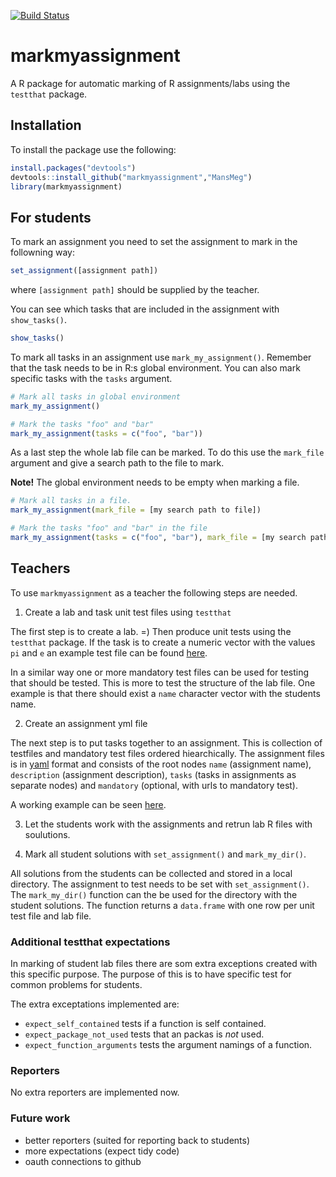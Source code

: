 [![Build Status](https://travis-ci.org/MansMeg/markmyassignment.svg)](https://travis-ci.org/MansMeg/markmyassignment)

markmyassignment
================

A R package for automatic marking of R assignments/labs using the `testthat` package.

## Installation
To install the package use the following:

```r
install.packages("devtools")
devtools::install_github("markmyassignment","MansMeg")
library(markmyassignment)
```

## For students

To mark an assignment you need to set the assignment to mark in the followning way:

```r
set_assignment([assignment path])
```

where `[assignment path]` should be supplied by the teacher.

You can see which tasks that are included in the assignment with `show_tasks()`. 

```r
show_tasks()
```

To mark all tasks in an assignment use `mark_my_assignment()`. Remember that the task needs to be in R:s global environment. You can also mark specific tasks with the `tasks` argument.

```r
# Mark all tasks in global environment
mark_my_assignment()

# Mark the tasks "foo" and "bar" 
mark_my_assignment(tasks = c("foo", "bar"))
```

As a last step the whole lab file can be marked. To do this use the `mark_file` argument and give a search path to the file to mark. 

**Note!** The global environment needs to be empty when marking a file.

```r
# Mark all tasks in a file.
mark_my_assignment(mark_file = [my search path to file])

# Mark the tasks "foo" and "bar" in the file
mark_my_assignment(tasks = c("foo", "bar"), mark_file = [my search path to file])
```


## Teachers

To use `markmyassignment` as a teacher the following steps are needed. 

1. Create a lab and task unit test files using `testthat`

The first step is to create a lab. =) Then produce unit tests using the `testthat` package. If the task is to create a numeric vector with the values `pi` and `e` an example test file can be found [here](https://github.com/MansMeg/markmyassignment/blob/master/inst/extdata/example_task1.R).

In a similar way one or more mandatory test files can be used for testing that should be tested. This is more to test the structure of the lab file. One example is that there should exist a `name` character vector with the students name.

2. Create an assignment yml file

The next step is to put tasks together to an assignment. This is collection of testfiles and mandatory test files ordered hiearchically. The assignment files is in [yaml](http://www.yaml.org/) format and consists of the root nodes `name` (assignment name), `description` (assignment description), `tasks` (tasks in assignments as separate nodes) and `mandatory` (optional, with urls to mandatory test). 

A working example can be seen [here](https://github.com/MansMeg/markmyassignment/blob/master/inst/extdata/example_assignment01.yml).

3. Let the students work with the assignments and retrun lab R files with soulutions.

4. Mark all student solutions with `set_assignment()` and `mark_my_dir()`.

All solutions from the students can be collected and stored in a local directory. The assignment to test needs to be set with `set_assignment()`. The `mark_my_dir()` function can the be used for the directory with the student solutions. The function returns a `data.frame` with one row per unit test file and lab file. 


### Additional testthat expectations

In marking of student lab files there are som extra exceptions created with this specific purpose. The purpose of this is to have specific test for common problems for students.

The extra exceptations implemented are:

- `expect_self_contained` tests if a function is self contained. 
- `expect_package_not_used` tests that an packas is *not* used.
- `expect_function_arguments` tests the argument namings of a function.

### Reporters

No extra reporters are implemented now.

### Future work

- better reporters (suited for reporting back to students)
- more expectations (expect tidy code)
- oauth connections to github
